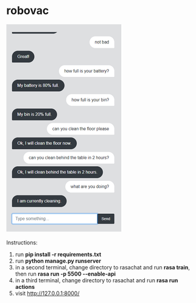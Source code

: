 # robovac
![chatbot screenshot](robovac/static/robovac/images/demo.png) <br/><br/>
Instructions:
1. run **pip install -r requirements.txt**
2. run **python manage.py runserver**
3. in a second terminal, change directory to rasachat and run **rasa train**, then run **rasa run -p 5500 --enable-api**
4. in a third terminal, change directory to rasachat and run **rasa run actions**
5. visit http://127.0.0.1:8000/
